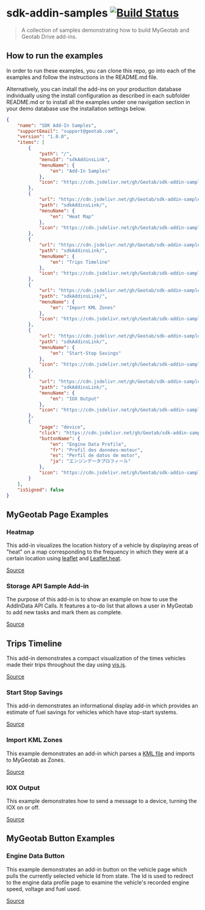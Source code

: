 # sdk-addin-samples [![Build Status](https://travis-ci.org/Geotab/sdk-addin-samples.svg?branch=master)](https://travis-ci.org/Geotab/sdk-addin-samples)

> A collection of samples demonstrating how to build MyGeotab and Geotab Drive add-ins.

## How to run the examples

In order to run these examples, you can clone this repo, go into each of the examples and follow the instructions in the README.md file.

Alternatively, you can install the add-ins on your production database individually using the install configuration as described in each subfolder README.md or to install all the examples under one navigation section in your demo database use the installation settings below.

```json
{
    "name": "SDK Add-In Samples",
    "supportEmail": "support@geotab.com",
    "version": "1.0.0",
    "items": [
        {
            "path": "/",
            "menuId": "sdkAddinsLink",
            "menuName": {
                "en": "Add-In Samples"
            },
            "icon": "https://cdn.jsdelivr.net/gh/Geotab/sdk-addin-samples@master/icon.svg"
        },
        {
            "url": "https://cdn.jsdelivr.net/gh/Geotab/sdk-addin-samples@master/addin-heatmap/dist/heatmap.html",
            "path": "sdkAddinsLink/",
            "menuName": {
                "en": "Heat Map"
            },
            "icon": "https://cdn.jsdelivr.net/gh/Geotab/sdk-addin-samples@master/addin-heatmap/dist/images/icon.svg"
        },
        {
            "url": "https://cdn.jsdelivr.net/gh/Geotab/sdk-addin-samples@master/addin-trips-timeline/dist/tripsTimeline.html",
            "path": "sdkAddinsLink/",
            "menuName": {
                "en": "Trips Timeline"
            },
            "icon": "https://cdn.jsdelivr.net/gh/Geotab/sdk-addin-samples@master/addin-trips-timeline/dist/images/icon.svg"
        },
        {
            "url": "https://cdn.jsdelivr.net/gh/Geotab/sdk-addin-samples@master/addin-import-kml-zones/dist/importKmlZones.html",
            "path": "sdkAddinsLink/",
            "menuName": {
                "en": "Import KML Zones"
            },
            "icon": "https://cdn.jsdelivr.net/gh/Geotab/sdk-addin-samples@master/addin-import-kml-zones/dist/images/icon.svg"
        },
        {
            "url": "https://cdn.jsdelivr.net/gh/Geotab/sdk-addin-samples@master/addin-start-stop/dist/startStop.html",
            "path": "sdkAddinsLink/",
            "menuName": {
                "en": "Start-Stop Savings"
            },
            "icon": "https://cdn.jsdelivr.net/gh/Geotab/sdk-addin-samples@master/addin-start-stop/dist/images/icon.svg"
        },
        {
            "url": "https://cdn.jsdelivr.net/gh/Geotab/sdk-addin-samples@master/addin-iox-output/dist/ioxOutput.html",
            "path": "sdkAddinsLink/",
            "menuName": {
                "en": "IOX Output"
            },
            "icon": "https://cdn.jsdelivr.net/gh/Geotab/sdk-addin-samples@master/addin-iox-output/dist/images/icon.svg"
        },
        {
            "page": "device",
            "click": "https://cdn.jsdelivr.net/gh/Geotab/sdk-addin-samples@master/addin-engine-data-button/dist/scripts/engineDataButton.js",
            "buttonName": {
                "en": "Engine Data Profile",
                "fr": "Profil des données-moteur",
                "es": "Perfil de datos de motor",
                "ja": "エンジンデータプロフィール"
            },
            "icon": "https://cdn.jsdelivr.net/gh/Geotab/sdk-addin-samples@master/addin-engine-data-button/dist/images/icon.svg"
        }
    ],
    "isSigned": false
}

```

## MyGeotab Page Examples

### Heatmap

This add-in visualizes the location history of a vehicle by displaying areas of "heat" on a map corresponding to the frequency in which they were at a certain location using [leaflet](http://leafletjs.com/) and [Leaflet.heat](https://github.com/Leaflet/Leaflet.heat).

[Source](https://github.com/Geotab/sdk-addin-samples/tree/master/addin-heatmap)

### Storage API Sample Add-in

The purpose of this add-in is to show an example on how to use the AddInData API Calls. It features a to-do list that allows a user in MyGeotab to add new tasks and mark them as complete.

[Source](https://github.com/Geotab/sdk-addin-samples/tree/master/storage-api-sample)

## Trips Timeline

This add-in demonstrates a compact visualization of the times vehicles made their trips throughout the day using [vis.js](http://visjs.org/).

[Source](https://github.com/Geotab/sdk-addin-samples/tree/master/addin-trips-timeline)

### Start Stop Savings

This add-in demonstrates an informational display add-in which provides an estimate of fuel savings for vehicles which have stop-start systems.

[Source](https://github.com/Geotab/sdk-addin-samples/tree/master/addin-start-stop)

### Import KML Zones

This example demonstrates an add-in which parses a [KML file](https://developers.google.com/kml/documentation/) and imports to MyGeotab as Zones.

[Source](https://github.com/Geotab/sdk-addin-samples/tree/master/addin-import-kml-zones)

### IOX Output

This example demonstrates how to send a message to a device, turning the IOX on or off.

[Source](https://github.com/Geotab/sdk-addin-samples/tree/master/addin-iox-output)

## MyGeotab Button Examples

### Engine Data Button

This example demonstrates an add-in button on the vehicle page which pulls the currently selected vehicle Id from state. The Id is used to redirect to the engine data profile page to examine the vehicle's recorded engine speed, voltage and fuel used.

[Source](https://github.com/Geotab/sdk-addin-samples/tree/master/addin-engine-data-button)
